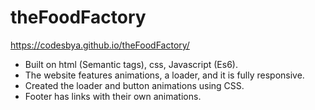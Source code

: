 # theFoodFactory
https://codesbya.github.io/theFoodFactory/
- Built on html (Semantic tags), css, Javascript (Es6).
- The website features animations, a loader, and it is fully responsive.
- Created the loader and button animations using CSS.
- Footer has links with their own animations.
